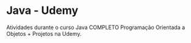 # Java - Udemy
Atividades durante o curso Java COMPLETO Programação Orientada a Objetos + Projetos na Udemy.
